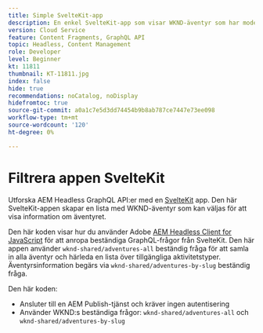 ```yaml
---
title: Simple SvelteKit-app
description: En enkel SvelteKit-app som visar WKND-äventyr som har modellerats med Content Fragments.
version: Cloud Service
feature: Content Fragments, GraphQL API
topic: Headless, Content Management
role: Developer
level: Beginner
kt: 11811
thumbnail: KT-11811.jpg
index: false
hide: true
recommendations: noCatalog, noDisplay
hidefromtoc: true
source-git-commit: a0a1c7e5d3dd74454b9b8ab787ce7447e73ee098
workflow-type: tm+mt
source-wordcount: '120'
ht-degree: 0%

---
```



# Filtrera appen SvelteKit

Utforska AEM Headless GraphQL API:er med en [SvelteKit](https://kit.svelte.dev/) app. Den här SvelteKit-appen skapar en lista med WKND-äventyr som kan väljas för att visa information om äventyret.

Den här koden visar hur du använder Adobe [AEM Headless Client for JavaScript](https://github.com/adobe/aem-headless-client-js/blob/main/api-reference.md) för att anropa beständiga GraphQL-frågor från SvelteKit. Den här appen använder `wknd-shared/adventures-all` beständig fråga för att samla in alla äventyr och härleda en lista över tillgängliga aktivitetstyper. Äventyrsinformation begärs via `wknd-shared/adventures-by-slug` beständig fråga.

Den här koden:

+ Ansluter till en AEM Publish-tjänst och kräver ingen autentisering
+ Använder WKND:s beständiga frågor: `wknd-shared/adventures-all` och `wknd-shared/adventures-by-slug`
